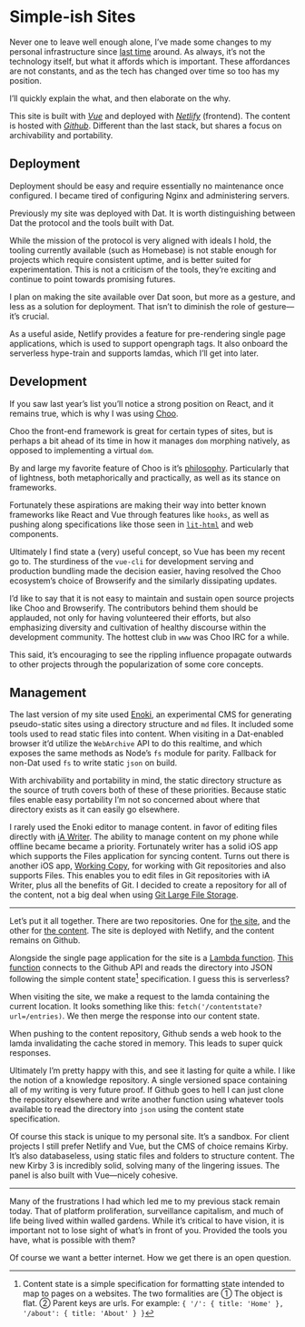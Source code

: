 # Simple-ish Sites

Never one to leave well enough alone, I’ve made some changes to my personal infrastructure since [last time](/entries/2017-12-27-sites) around. As always, it’s not the technology itself, but what it affords which is important. These affordances are not constants, and as the tech has changed over time so too has my position.

I’ll quickly explain the what, and then elaborate on the why.

This site is built with [*Vue*](https://vuejs.org/) and deployed with [*Netlify*](https://www.netlify.com/) (frontend). The content is hosted with [*Github*](https://github.com). Different than the last stack, but shares a focus on archivability and portability.

<!-- more --> 

## Deployment

Deployment should be easy and require essentially no maintenance once configured. I became tired of configuring Nginx and administering servers.

Previously my site was deployed with Dat. It is worth distinguishing between Dat the protocol and the tools built with Dat.

While the mission of the protocol is very aligned with ideals I hold, the tooling currently available (such as Homebase) is not stable enough for projects which require consistent uptime, and is better suited for experimentation. This is not a criticism of the tools, they’re exciting and continue to point towards promising futures.

I plan on making the site available over Dat soon, but more as a gesture, and less as a solution for deployment. That isn’t to diminish the role of gesture—it’s crucial.

As a useful aside, Netlify provides a feature for pre-rendering single page applications, which is used to support opengraph tags. It also onboard the serverless hype-train and supports lamdas, which I’ll get into later.

## Development

If you saw last year’s list you’ll notice a strong position on React, and it remains true, which is why I was using [Choo](https://github.com/choojs/choo).

Choo the front-end framework is great for certain types of sites, but is perhaps a bit ahead of its time in how it manages `dom` morphing natively, as opposed to implementing a virtual `dom`.

By and large my favorite feature of Choo is it’s [philosophy](https://github.com/choojs/choo#philosophy). Particularly that of lightness, both metaphorically and practically, as well as its stance on frameworks.

Fortunately these aspirations are making their way into better known frameworks like React and Vue through features like `hooks`, as well as pushing along specifications like those seen in [`lit-html`](https://github.com/polymer/lit-html) and web components.

Ultimately I find state a (very) useful concept, so Vue has been my recent go to. The sturdiness of the `vue-cli` for development serving and production bundling made the decision easier, having resolved the Choo ecosystem’s choice of Browserify and the similarly dissipating updates.

I’d like to say that it is not easy to maintain and sustain open source projects like Choo and Browserify. The contributors behind them should be applauded, not only for having volunteered their efforts, but also emphasizing diversity and cultivation of healthy discourse within the development community. The hottest club in `www` was Choo IRC for a while.

This said, it’s encouraging to see the rippling influence propagate outwards to other projects through the popularization of some core concepts.

## Management

The last version of my site used [Enoki](https://enoki.site), an experimental CMS for generating pseudo-static sites using a directory structure and `md` files. It included some tools used to read static files into content. When visiting in a Dat-enabled browser it’d utilize the `WebArchive` API to do this realtime, and which exposes the same methods as Node’s `fs` module for parity. Fallback for non-Dat used `fs` to write static `json` on build.

With archivability and portability in mind, the static directory structure as the source of truth covers both of these of these priorities. Because static files enable easy portability I’m not so concerned about where that directory exists as it can easily go elsewhere.

I rarely used the Enoki editor to manage content. in favor of editing files directly with [iA Writer](https://ia.net/writer). The ability to manage content on my phone while offline became became a priority. Fortunately writer has a solid iOS app which supports the Files application for syncing content. Turns out there is another iOS app, [Working Copy](https://workingcopyapp.com), for working with Git repositories and also supports Files. This enables you to edit files in Git repositories with iA Writer, plus all the benefits of Git. I decided to create a repository for all of the content, not a big deal when using [Git Large File Storage](https://git-lfs.github.com). 

---

Let’s put it all together. There are two repositories. One for [the site](https://github.com/jondashkyle/jon-kyle.com), and the other for [the content](https://github.com/jondashkyle/archive). The site is deployed with Netlify, and the content remains on Github.

Alongside the single page application for the site is a [Lambda function](https://www.netlify.com/features/functions/). [This function](https://github.com/jondashkyle/jon-kyle.com/blob/master/src/lambda/contentstate.js) connects to the Github API and reads the directory into JSON following the simple content state[^1] specification. I guess this is serverless?

When visiting the site, we make a request to the lamda containing the current location. It looks something like this: `fetch('/contentstate?url=/entries)`. We then merge the response into our content state.

When pushing to the content repository, Github sends a web hook to the lamda invalidating the cache stored in memory. This leads to super quick responses.

Ultimately I’m pretty happy with this, and see it lasting for quite a while. I like the notion of a knowledge repository. A single versioned space containing all of my writing is very future proof. If Github goes to hell I can just clone the repository elsewhere and write another function using whatever tools available to read the directory into `json` using the content state specification.

Of course this stack is unique to my personal site. It’s a sandbox. For client projects I still prefer Netlify and Vue, but the CMS of choice remains Kirby. It’s also databaseless, using static files and folders to structure content. The new Kirby 3 is incredibly solid, solving many of the lingering issues. The panel is also built with Vue—nicely cohesive.

---

Many of the frustrations I had which led me to my previous stack remain today. That of platform proliferation, surveillance capitalism, and much of life being lived within walled gardens. While it’s critical to have vision, it is important not to lose sight of what’s in front of you. Provided the tools you have, what is possible with them?

Of course we want a better internet. How we get there is an open question.

[^1]: Content state is a simple specification for formatting state intended to map to pages on a websites. The two formalities are ① The object is flat. ② Parent keys are urls. For example: `{ '/': { title: 'Home' }, '/about': { title: 'About' } }`
